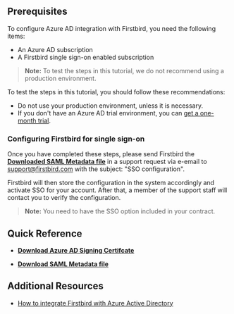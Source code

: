 ## Prerequisites

To configure Azure AD integration with Firstbird, you need the following items:

- An Azure AD subscription
- A Firstbird single sign-on enabled subscription

> **Note:**
> To test the steps in this tutorial, we do not recommend using a production environment.

To test the steps in this tutorial, you should follow these recommendations:

- Do not use your production environment, unless it is necessary.
- If you don't have an Azure AD trial environment, you can [get a one-month trial](https://azure.microsoft.com/pricing/free-trial/).

### Configuring Firstbird for single sign-on

Once you have completed these steps, please send Firstbird the **[Downloaded SAML Metadata file](%metadata:metadataDownloadUrl%)** in a support request via e-email to [support@firstbird.com](mailto:support@firstbird.com) with the subject: "SSO configuration".

Firstbird will then store the configuration in the system accordingly and activate SSO for your account. After that, a member of the support staff will contact you to verify the configuration.

> **Note:**
> You need to have the SSO option included in your contract.

## Quick Reference

* **[Download Azure AD Signing Certifcate](%metadata:CertificateDownloadRawUrl%)**

* **[Download SAML Metadata file](%metadata:metadataDownloadUrl%)**


## Additional Resources

* [How to integrate Firstbird with Azure Active Directory](https://docs.microsoft.com/azure/active-directory/saas-apps/firstbird-tutorial)
